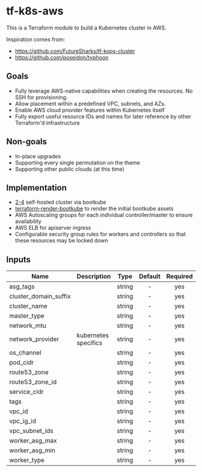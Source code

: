 # tf-k8s-aws
This is a Terraform module to build a Kubernetes cluster in AWS.

Inspiration comes from:
* https://github.com/FutureSharks/tf-kops-cluster
* https://github.com/poseidon/typhoon

## Goals
* Fully leverage AWS-native capabilities when creating the resources. No SSH for provisioning.
* Allow placement within a predefined VPC, subnets, and AZs.
* Enable AWS cloud provider features within Kubernetes itself
* Fully export useful resource IDs and names for later reference by other Terraform'd infrastructure

## Non-goals
* In-place upgrades
* Supporting every single permutation on the theme
* Supporting other public clouds (at this time)

## Implementation
* [2-4](https://github.com/kubernetes/community/blob/master/contributors/design-proposals/cluster-lifecycle/self-hosted-kubernetes.md) self-hosted cluster via bootkube
* [terraform-render-bootkube](https://github.com/poseidon/terraform-render-bootkube) to render the initial bootkube assets
* AWS Autoscaling groups for each individual controller/master to ensure availability
* AWS ELB for apiserver ingress
* Configurable security group rules for workers and controllers so that these resources may be locked down


## Inputs

| Name | Description | Type | Default | Required |
|------|-------------|:----:|:-----:|:-----:|
| asg_tags |  | string | - | yes |
| cluster_domain_suffix |  | string | - | yes |
| cluster_name |  | string | - | yes |
| master_type |  | string | - | yes |
| network_mtu |  | string | - | yes |
| network_provider | kubernetes specifics | string | - | yes |
| os_channel |  | string | - | yes |
| pod_cidr |  | string | - | yes |
| route53_zone |  | string | - | yes |
| route53_zone_id |  | string | - | yes |
| service_cidr |  | string | - | yes |
| tags |  | string | - | yes |
| vpc_id |  | string | - | yes |
| vpc_ig_id |  | string | - | yes |
| vpc_subnet_ids |  | string | - | yes |
| worker_asg_max |  | string | - | yes |
| worker_asg_min |  | string | - | yes |
| worker_type |  | string | - | yes |

